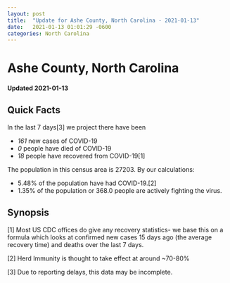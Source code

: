 ```yaml
---
layout: post
title:  "Update for Ashe County, North Carolina - 2021-01-13"
date:   2021-01-13 01:01:29 -0600
categories: North Carolina
---
```


# Ashe County, North Carolina
#### Updated 2021-01-13

## Quick Facts

In the last 7 days[3] we project there have been
- *161* new cases of COVID-19
- *0* people have died of COVID-19
- *18* people have recovered from COVID-19[1]

The population in this census area is 27203. By our calculations:
- 5.48% of the population have had COVID-19.[2]
- 1.35% of the population or 368.0 people are actively fighting the virus.

## Synopsis




[1] Most US CDC offices do give any recovery statistics- we base this on a formula which looks at confirmed new cases
15 days ago (the average recovery time) and deaths over the last 7 days.

[2] Herd Immunity is thought to take effect at around ~70-80%

[3] Due to reporting delays, this data may be incomplete.
 
    